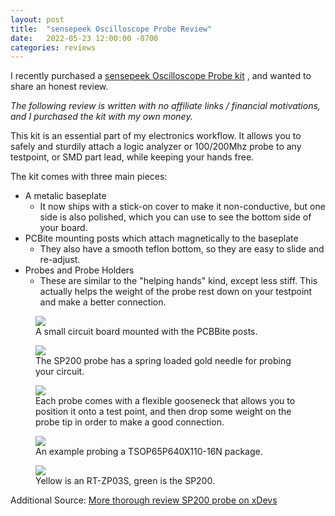 ```yaml
---
layout: post
title:  "sensepeek Oscilloscope Probe Review"
date:   2022-05-23 12:00:00 -0700
categories: reviews
---
```


I recently purchased
a [sensepeek Oscilloscope Probe kit](https://sensepeek.com/pcbite-kit-with-2x-sp200-200-mhz-handsfree-oscilloscope-probes)
, and wanted to share an honest review.

*The following review
is written with no affiliate links / financial motivations, and I purchased the kit with my own money.*

This kit is an essential part of my electronics workflow. It allows you to safely and sturdily attach a logic analyzer
or 100/200Mhz probe to any testpoint, or SMD part lead, while keeping your hands free.

The kit comes with three main pieces:
 - A metalic baseplate
   - It now ships with a stick-on cover to make it non-conductive, but one side is also polished, which you can
   use to see the bottom side of your board.
 - PCBite mounting posts which attach magnetically to the baseplate
   - They also have a smooth teflon bottom, so they are easy to slide and re-adjust.
 - Probes and Probe Holders
   - These are similar to the "helping hands" kind, except less stiff. This actually helps the weight of the probe
   rest down on your testpoint and make a better connection.

<figure>
    <img src="{{ site.baseurl | prepend: site.url }}/images/sensepeek/board.jpg"/>
    <figcaption>A small circuit board mounted with the PCBBite posts.</figcaption>
</figure>

<figure>
    <img src="{{ site.baseurl | prepend: site.url }}/images/sensepeek/probe.jpg"/>
    <figcaption>The SP200 probe has a spring loaded gold needle for probing your circuit.</figcaption>
</figure>

<figure>
    <img src="{{ site.baseurl | prepend: site.url }}/images/sensepeek/gooseneck.jpg"/>
    <figcaption>Each probe comes with a flexible gooseneck that allows you to position it onto a test point, and then
drop some weight on the probe tip in order to make a good connection. </figcaption>
</figure>


<figure>
    <img src="{{ site.baseurl | prepend: site.url }}/images/sensepeek/probe_attached.jpg"/>
    <figcaption>An example probing a TSOP65P640X110-16N package.</figcaption>
</figure>



<figure>
    <img src="{{ site.baseurl | prepend: site.url }}/images/sensepeek/SCR57.PNG"/>
    <figcaption>Yellow is an RT-ZP03S, green is the SP200.</figcaption>
</figure>


Additional Source: [More thorough review SP200 probe on xDevs](https://xdevs.com/review/sp200/)
